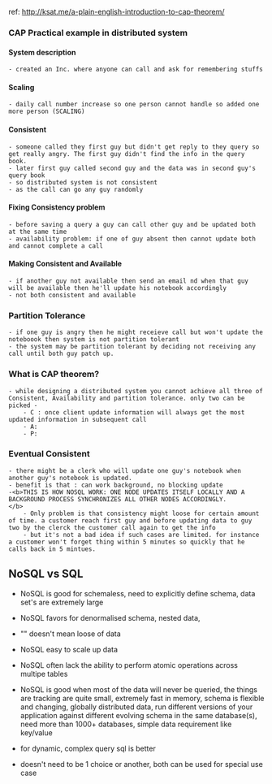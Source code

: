 ref: http://ksat.me/a-plain-english-introduction-to-cap-theorem/

### CAP Practical example in distributed system

#### System description
    - created an Inc. where anyone can call and ask for remembering stuffs
#### Scaling
    - daily call number increase so one person cannot handle so added one more person (SCALING)
#### Consistent
    - someone called they first guy but didn't get reply to they query so get really angry. The first guy didn't find the info in the query book. 
    - later first guy called second guy and the data was in second guy's query book 
    - so distributed system is not consistent 
    - as the call can go any guy randomly  
#### Fixing Consistency problem 
    - before saving a query a guy can call other guy and be updated both at the same time
    - availability problem: if one of guy absent then cannot update both and cannot complete a call 
#### Making Consistent and Available
    - if another guy not available then send an email nd when that guy will be available then he'll update his notebook accordingly 
    - not both consistent and available
### Partition Tolerance 
    - if one guy is angry then he might receieve call but won't update the noteboook then system is not partition tolerant
    - the system may be partition tolerant by deciding not receiving any call until both guy patch up. 

### What is CAP theorem?
    - while designing a distributed system you cannot achieve all three of Consistent, Availability and partition tolerance. only two can be picked - 
        - C : once client update information will always get the most updated information in subsequent call 
        - A: 
        - P: 
### Eventual Consistent 
    - there might be a clerk who will update one guy's notebook when another guy's notebook is updated. 
    - benefit is that : can work background, no blocking update 
    -<b>THIS IS HOW NOSQL WORK: ONE NODE UPDATES ITSELF LOCALLY AND A BACKGROUND PROCESS SYNCHRONIZES ALL OTHER NODES ACCORDINGLY.
    </b>
        - Only problem is that consistency might loose for certain amount of time. a customer reach first guy and before updating data to guy two by the clerck the customer call again to get the info
        - but it's not a bad idea if such cases are limited. for instance a customer won't forget thing within 5 minutes so quickly that he calls back in 5 mintues.



## NoSQL vs SQL
 - NoSQL is good for schemaless, need to explicitly define schema, data set's are extremely large
 - NoSQL favors for denormalised schema, nested data, 
 - "" doesn't mean loose of data
 - NoSQL easy to scale up data
 - NoSQL often lack the ability to perform atomic operations across multipe tables
 - NoSQL is good when most of the data will never be queried, the things are tracking are quite small, extremely fast in memory, schema is flexible and changing, globally distributed data, run different versions of your application against different evolving schema in the same database(s), need more than 1000+ databases, simple data requirement like key/value



 - for dynamic, complex query sql is better
 - doesn't need to be 1 choice or another, both can be used for special use case